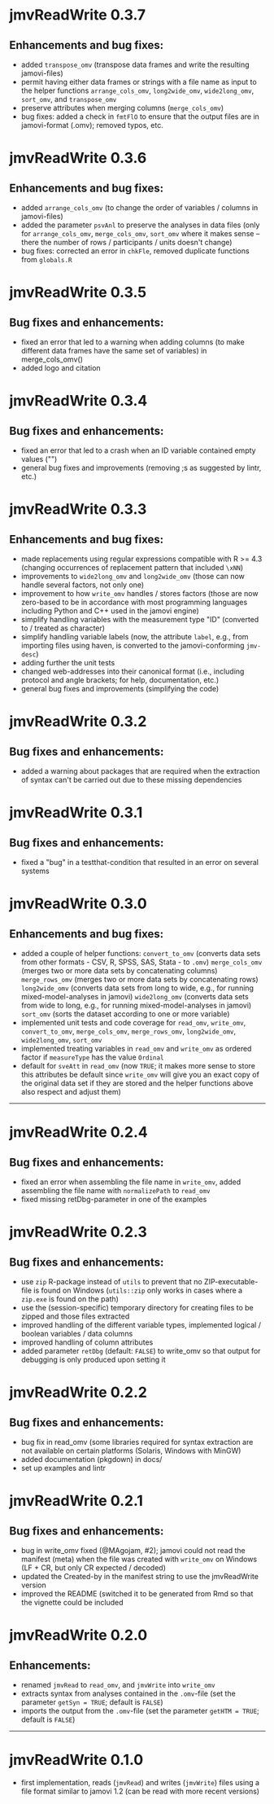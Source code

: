# jmvReadWrite 0.3.7

## Enhancements and bug fixes:
* added `transpose_omv` (transpose data frames and write the resulting jamovi-files)
* permit having either data frames or strings with a file name as input to the helper functions `arrange_cols_omv`, `long2wide_omv`, `wide2long_omv`, `sort_omv`, and `transpose_omv`
* preserve attributes when merging columns (`merge_cols_omv`)
* bug fixes: added a check in `fmtFlO` to ensure that the output files are in jamovi-format (.omv); removed typos, etc.


# jmvReadWrite 0.3.6

## Enhancements and bug fixes:
* added `arrange_cols_omv` (to change the order of variables / columns in jamovi-files)
* added the parameter `psvAnl` to preserve the analyses in data files
  (only for `arrange_cols_omv`, `merge_cols_omv`, `sort_omv` where it makes sense – there the number of rows / participants / units doesn't change)
* bug fixes: corrected an error in `chkFle`, removed duplicate functions from `globals.R`


# jmvReadWrite 0.3.5

## Bug fixes and enhancements:
* fixed an error that led to a warning when adding columns (to make different data frames have the same set of variables) in merge_cols_omv()
* added logo and citation


# jmvReadWrite 0.3.4

## Bug fixes and enhancements:
* fixed an error that led to a crash when an ID variable contained empty values ("")
* general bug fixes and improvements (removing ;s as suggested by lintr, etc.)


# jmvReadWrite 0.3.3

## Enhancements and bug fixes:
* made replacements using regular expressions compatible with R >= 4.3 (changing occurrences of replacement pattern that included `\xNN`)
* improvements to `wide2long_omv` and `long2wide_omv` (those can now handle several factors, not only one)
* improvement to how `write_omv` handles / stores factors (those are now zero-based to be in accordance with most programming languages including Python and C++ used in the jamovi engine)
* simplify handling variables with the measurement type "ID" (converted to / treated as character)
* simplify handling variable labels (now, the attribute `label`, e.g., from importing files using haven, is converted to the jamovi-conforming `jmv-desc`)
* adding further the unit tests
* changed web-addresses into their canonical format (i.e., including protocol and angle brackets; for help, documentation, etc.)
* general bug fixes and improvements (simplifying the code)


# jmvReadWrite 0.3.2

## Bug fixes and enhancements:
* added a warning about packages that are required when the extraction of syntax can't be carried out due to these missing dependencies


# jmvReadWrite 0.3.1

## Bug fixes and enhancements:
* fixed a "bug" in a testthat-condition that resulted in an error on several systems


# jmvReadWrite 0.3.0

## Enhancements and bug fixes:
* added a couple of helper functions:
  `convert_to_omv` (converts data sets from other formats - CSV, R, SPSS, SAS, Stata - to `.omv`)
  `merge_cols_omv` (merges two or more data sets by concatenating columns)
  `merge_rows_omv` (merges two or more data sets by concatenating rows)
  `long2wide_omv` (converts data sets from long to wide, e.g., for running mixed-model-analyses in jamovi)
  `wide2long_omv` (converts data sets from wide to long, e.g., for running mixed-model-analyses in jamovi)
  `sort_omv` (sorts the dataset according to one or more variable)
* implemented unit tests and code coverage for `read_omv`, `write_omv`, `convert_to_omv`, `merge_cols_omv`, `merge_rows_omv`, `long2wide_omv`, `wide2long_omv`, `sort_omv`
* implemented treating variables in `read_omv` and `write_omv` as ordered factor if `measureType` has the value `Ordinal`
* default for `sveAtt` in `read_omv` (now `TRUE`; it makes more sense to store this attributes be default since `write_omv` will give you an exact copy of the original data set if they are stored and the 
  helper functions above also respect and adjust them)

---

# jmvReadWrite 0.2.4

## Bug fixes and enhancements:
* fixed an error when assembling the file name in `write_omv`, added assembling the file name with `normalizePath` to `read_omv`
* fixed missing retDbg-parameter in one of the examples


# jmvReadWrite 0.2.3

## Bug fixes and enhancements:
* use `zip` R-package instead of `utils` to prevent that no ZIP-executable-file is found on Windows (`utils::zip` only works in cases where a `zip.exe` is found on the path)
* use the (session-specific) temporary directory for creating files to be zipped and those files extracted
* improved handling of the different variable types, implemented logical / boolean variables / data columns
* improved handling of column attributes
* added parameter `retDbg` (default: `FALSE`) to write_omv so that output for debugging is only produced upon setting it 


# jmvReadWrite 0.2.2

## Bug fixes and enhancements:
* bug fix in read_omv (some libraries required for syntax extraction are not available on certain platforms (Solaris, Windows with MinGW)
* added documentation (pkgdown) in docs/
* set up examples and lintr


# jmvReadWrite 0.2.1

## Bug fixes and enhancements:
* bug in write_omv fixed (@MAgojam, #2); jamovi could not read the manifest (meta) when the file was created with `write_omv` on Windows (LF + CR, but only CR expected / decoded)
* updated the Created-by in the manifest string to use the jmvReadWrite version
* improved the README (switched it to be generated from Rmd so that the vignette could be included


# jmvReadWrite 0.2.0

## Enhancements:

* renamed `jmvRead` to `read_omv`, and `jmvWrite` into `write_omv`
* extracts syntax from analyses contained in the `.omv`-file (set the parameter `getSyn = TRUE`; default is `FALSE`)
* imports the output from the `.omv`-file (set the parameter `getHTM = TRUE`; default is `FALSE`)

---

# jmvReadWrite 0.1.0

* first implementation, reads (`jmvRead`) and writes (`jmvWrite`) files using a file format similar to jamovi 1.2 (can be read with more recent versions)
